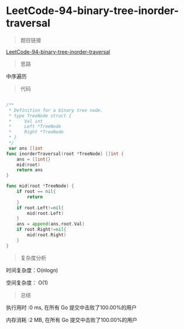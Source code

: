 # LeetCode-94-binary-tree-inorder-traversal

> 题目链接

[LeetCode-94-binary-tree-inorder-traversal](https://leetcode-cn.com/problems/binary-tree-inorder-traversal/)

> 思路

中序遍历


> 代码

```go

/**
 * Definition for a binary tree node.
 * type TreeNode struct {
 *     Val int
 *     Left *TreeNode
 *     Right *TreeNode
 * }
 */
 var ans []int
func inorderTraversal(root *TreeNode) []int {
    ans = []int{}
    mid(root)
    return ans
}

func mid(root *TreeNode) {
    if root == nil{
        return
    }
    if root.Left!=nil{
        mid(root.Left)
    }
    ans = append(ans,root.Val)
    if root.Right!=nil{
        mid(root.Right)
    }
}


```

> 复杂度分析

时间复杂度：O(nlogn)

空间复杂度： O(1)


> 总结

执行用时 :0 ms, 在所有 Go 提交中击败了100.00%的用户

内存消耗 :2 MB, 在所有 Go 提交中击败了100.00%的用户


